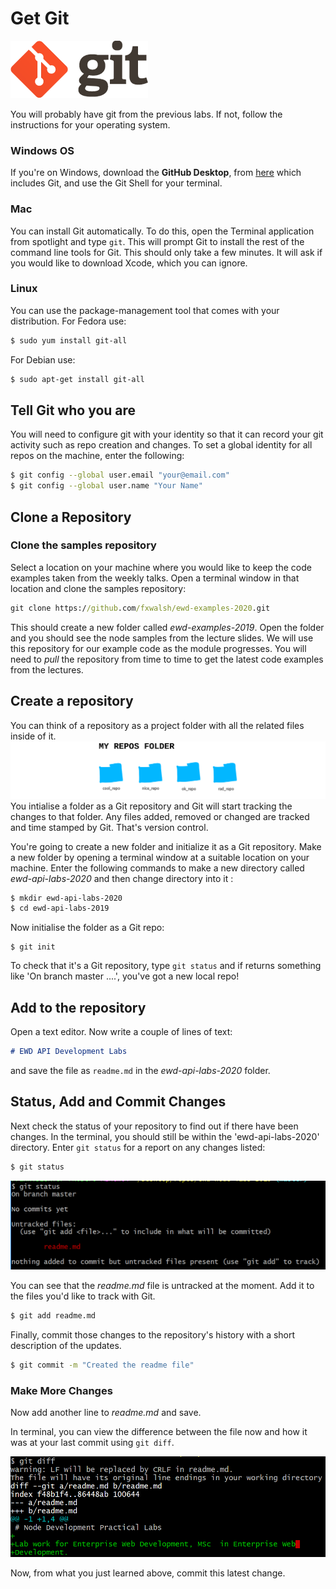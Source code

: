 # Get Git

![git](./img/git1.png)

You will probably have git from the previous labs. If not, follow the instructions for your operating system.
### Windows OS
If you're on Windows, download the  **GitHub Desktop**, from [here](https://desktop.github.com/) which includes Git, and use the Git Shell for your terminal.


### Mac
You can install Git automatically. To do this, open the Terminal application from spotlight and type `git`. This will prompt Git to install the rest of the command line tools for Git. This should only take a few minutes. It will ask if you would like to download Xcode, which you can ignore.

### Linux

You can use the package-management tool that comes with your distribution. For Fedora use:

~~~bash
$ sudo yum install git-all 
~~~

For Debian use:

~~~bash
$ sudo apt-get install git-all
~~~

## Tell Git who you are
You will need to configure git with your identity so that it can record your git activity such as repo creation and changes. To set a global identity for all repos on the machine, enter the following:
~~~bash
$ git config --global user.email "your@email.com"
$ git config --global user.name "Your Name"
~~~

## Clone a Repository

### Clone the samples repository

Select a location on your machine where you would like to keep the code examples taken from the weekly talks. Open a terminal window in that location and clone the samples repository:

```cmd
git clone https://github.com/fxwalsh/ewd-examples-2020.git
```

This should create a new folder called *ewd-examples-2019*. Open the folder and you should see the node samples from the lecture slides. We will use this repository for our example code as the module progresses. You will need to *pull* the repository from time to time to get the latest code examples from the lectures.

## Create a repository

You can think of a repository as a project folder with all the related files inside of it.
![git repos](./img/repos.png)
You intialise a folder as a  Git repository and Git will start tracking the changes to that folder. Any files added, removed or changed are tracked and time stamped by Git. That's version control.

You're going to create a new folder and initialize it as a Git repository.
Make a new folder by opening a terminal window at a suitable  location on your machine. Enter the following commands to make a new directory called *ewd-api-labs-2020* and then change directory into it :

~~~bash
$ mkdir ewd-api-labs-2020
$ cd ewd-api-labs-2019
~~~

Now initialise the folder as a Git repo:

~~~
$ git init
~~~

To check that it's a Git repository, type ``git status`` and if returns something like 'On branch master ....', you've got a new local repo!

## Add to the repository
Open a text editor. Now write a couple of lines of text:

~~~markdown
# EWD API Development Labs
~~~

and save the file as ``readme.md`` in the *ewd-api-labs-2020* folder.

## Status, Add and Commit Changes
Next check the status of your repository to find out if there have been changes. In the terminal, you should still be within the 'ewd-api-labs-2020' directory. Enter ``git status`` for a report on any changes listed:

~~~bash
$ git status
~~~
![Git Status](./img/git-status.png)

You can see that the *readme.md* file is untracked at the moment. Add it to the files you'd like to track with Git.

~~~bash
$ git add readme.md
~~~

Finally, commit those changes to the repository's history with a short description of the updates.

~~~bash
$ git commit -m "Created the readme file"
~~~

### Make More Changes

Now add another line to *readme.md* and save.

In terminal, you can view the difference between the file now and how it was at your last commit using ``git diff``.

![Git Diff](./img/git-diff.png)

Now, from what you just learned above, commit this latest change.
